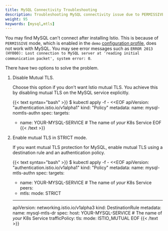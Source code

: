 ```yaml
---
title: MySQL Connectivity Troubleshooting
description: Troubleshooting MySQL connectivity issue due to PERMISSIVE mode.
weight: 95
keywords: [mysql,mtls]
---
```


You may find MySQL can't connect after installing Istio. This is because of `PERMISSIVE` mode,
which is enabled in the `demo` [configuration profile](/pt-br/docs/setup/additional-setup/config-profiles/),
does not work with MySQL.
You may see error messages such as `ERROR 2013 (HY000): Lost connection to MySQL server at
'reading initial communication packet', system error: 0`.

There have two options to solve the problem.

1. Disable Mutual TLS.

    Choose this option if you don't want Istio mutual TLS. You achieve this by disabling mutual TLS on the MySQL
    service explicitly.

    {{< text syntax="bash" >}}
    $ kubectl apply -f - <<EOF
    apiVersion: "authentication.istio.io/v1alpha1"
    kind: "Policy"
    metadata:
      name: mysql-nomtls-authn
    spec:
      targets:
      - name: YOUR-MYSQL-SERVICE     # The name of *your* K8s Service
    EOF
    {{< /text >}}

1. Enable mutual TLS in STRICT mode.

    If you want mutual TLS protection for MySQL, enable mutual TLS using a destination rule and an authentication policy.

    {{< text syntax="bash" >}}
    $ kubectl apply -f - <<EOF
    apiVersion: "authentication.istio.io/v1alpha1"
    kind: "Policy"
    metadata:
      name: mysql-mtls-authn
    spec:
      targets:
      - name: YOUR-MYSQL-SERVICE     # The name of *your* K8s Service
      peers:
      - mtls:
          mode: STRICT
    ---
    apiVersion: networking.istio.io/v1alpha3
    kind: DestinationRule
    metadata:
      name: mysql-mtls-dr
    spec:
      host: YOUR-MYSQL-SERVICE     # The name of *your* K8s Service
      trafficPolicy:
        tls:
          mode: ISTIO_MUTUAL
    EOF
    {{< /text >}}
